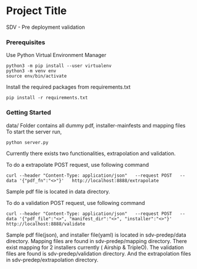 # Project Title

SDV - Pre deployment validation

### Prerequisites

Use Python Virtual Environment Manager
```
python3 -m pip install --user virtualenv
python3 -m venv env
source env/bin/activate
```
Install the required packages from requirements.txt

```
pip install -r requirements.txt
```

### Getting Started

data/ Folder contains all dummy pdf, installer-mainfests and mapping files
To start the server run,
```
python server.py
```
Currently there exists two functionalities, extrapolation and validation.

To do a extrapolate POST request, use following command
```
curl --header "Content-Type: application/json"   --request POST   --data '{"pdf_fn":"<>"}'   http://localhost:8888/extrapolate
```
Sample pdf file is located in data directory.

To do a validation POST request, use following command
```
curl --header "Content-Type: application/json"   --request POST   --data '{"pdf_file":"<>", "manifest_dir":"<>", "installer":"<>"}'   http://localhost:8888/validate
```
Sample pdf file(json), and installer file(yaml) is located in sdv-predep/data directory.
Mapping files are found in sdv-predep/mapping directory. There exist mapping for 2 installers currently ( Airship & TripleO).
The validation files are found is sdv-predep/validation directory. And the extrapolation files in sdv-predep/extrapolation directory.

